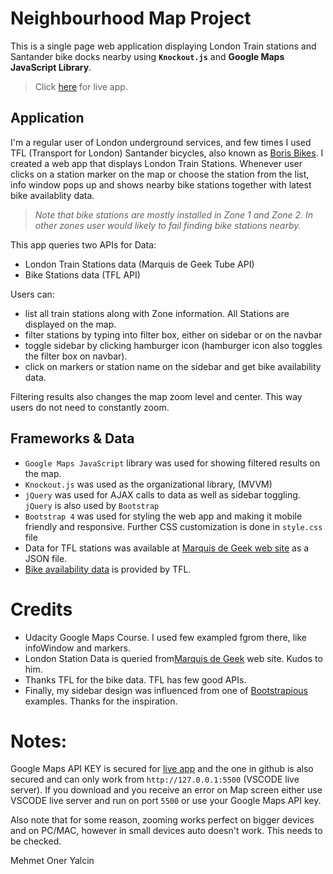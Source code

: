 # Neighbourhood Map Project

This is a single page web application displaying London Train stations and Santander bike docks nearby using **`Knockout.js`** and **Google Maps JavaScript Library**.

 > Click [here](http://185.137.92.115:8000) for live app.

## Application
I'm a regular user of London underground services, and few times I used TFL (Transport for London) Santander bicycles, also known as [Boris Bikes](https://static.independent.co.uk/s3fs-public/thumbnails/image/2015/11/23/16/GettyImages-497821114.jpg?w968). I created a web app that displays London Train Stations. Whenever user clicks on a station marker on the map or choose the station from the list, info window pops up and shows nearby bike stations together with latest bike availablity data.

 > *Note that bike stations are mostly installed in Zone 1 and Zone 2. In other zones user would likely to fail finding bike stations nearby.*

This app queries two APIs for Data:
 - London Train Stations data (Marquis de Geek Tube API)
 - Bike Stations data (TFL API)

Users can:
 - list all train stations along with Zone information. All Stations are displayed on the map.
 - filter stations by typing into filter box, either on sidebar or on the navbar
 - toggle sidebar by clicking hamburger icon (hamburger icon also toggles the filter box on navbar).
 - click on markers or station name on the sidebar and get bike availability data.

 Filtering results also changes the map zoom level and center. This way users do not need to constantly zoom.

## Frameworks & Data
 - `Google Maps JavaScript` library was used for showing filtered results on the map.
 - `Knockout.js` was used as the organizational library, (MVVM)
 - `jQuery` was used for AJAX calls to data as well as sidebar toggling. `jQuery` is also used by `Bootstrap`
 - `Bootstrap 4` was used for styling the web app and making it mobile friendly and responsive. Further CSS customization is done in `style.css` file
 - Data for TFL stations was available at [Marquis de Geek web site](http://marquisdegeek.com/api/tube/) as a JSON file.
 - [Bike availability data](https://api.tfl.gov.uk/bikepoint) is provided by TFL.

# Credits
- Udacity Google Maps Course. I used few exampled fgrom there, like infoWindow and markers.
- London Station Data is queried from[Marquis de Geek](http://marquisdegeek.com/api/tube/) web site. Kudos to him.
- Thanks TFL for the bike data. TFL has few good APIs.
- Finally, my sidebar design was influenced from one of [Bootstrapious](https://bootstrapious.com/p/bootstrap-sidebar) examples. Thanks for the inspiration.

# Notes:
Google Maps API KEY is secured for [live app](http://185.137.92.115:8000) and the one in github is also secured and can only work from `http://127.0.0.1:5500` (VSCODE live server). If you download and you receive an error on Map screen either use VSCODE live server and run on port `5500` or use your Google Maps API key.

Also note that for some reason, zooming works perfect on bigger devices and on PC/MAC, however in small devices auto doesn't work. This needs to be checked.


Mehmet Oner Yalcin
